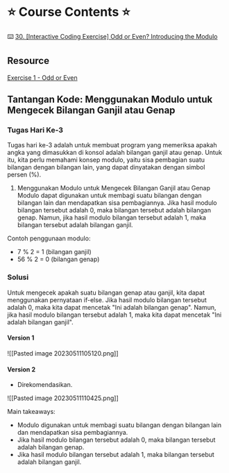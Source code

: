 # ⭐️ Course Contents ⭐️ 

⌨️ [30. [Interactive Coding Exercise] Odd or Even? Introducing the Modulo](https://www.udemy.com/course/100-days-of-code/learn/lecture/17878022#overview)

## Resource

[Exercise 1 - Odd or Even](https://app.codingrooms.com/management/assignments/364915/overview)

## Tantangan Kode: Menggunakan Modulo untuk Mengecek Bilangan Ganjil atau Genap

### Tugas Hari Ke-3

Tugas hari ke-3 adalah untuk membuat program yang memeriksa apakah angka yang dimasukkan di konsol adalah bilangan ganjil atau genap. Untuk itu, kita perlu memahami konsep modulo, yaitu sisa pembagian suatu bilangan dengan bilangan lain, yang dapat dinyatakan dengan simbol persen (%).

1. Menggunakan Modulo untuk Mengecek Bilangan Ganjil atau Genap
	Modulo dapat digunakan untuk membagi suatu bilangan dengan bilangan lain dan mendapatkan sisa pembagiannya. Jika hasil modulo bilangan tersebut adalah 0, maka bilangan tersebut adalah bilangan genap. Namun, jika hasil modulo bilangan tersebut adalah 1, maka bilangan tersebut adalah bilangan ganjil.

Contoh penggunaan modulo:
- 7 % 2 = 1 (bilangan ganjil)
- 56 % 2 = 0 (bilangan genap)

### Solusi

Untuk mengecek apakah suatu bilangan genap atau ganjil, kita dapat menggunakan pernyataan if-else. Jika hasil modulo bilangan tersebut adalah 0, maka kita dapat mencetak "Ini adalah bilangan genap". Namun, jika hasil modulo bilangan tersebut adalah 1, maka kita dapat mencetak "Ini adalah bilangan ganjil".

#### Version 1

![[Pasted image 20230511105120.png]]


#### Version 2

- Direkomendasikan.

![[Pasted image 20230511110425.png]]

Main takeaways:
- Modulo digunakan untuk membagi suatu bilangan dengan bilangan lain dan mendapatkan sisa pembagiannya.
- Jika hasil modulo bilangan tersebut adalah 0, maka bilangan tersebut adalah bilangan genap.
- Jika hasil modulo bilangan tersebut adalah 1, maka bilangan tersebut adalah bilangan ganjil.
